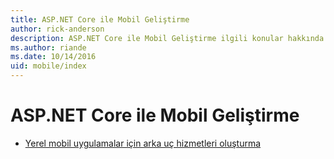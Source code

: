 ```yaml
---
title: ASP.NET Core ile Mobil Geliştirme
author: rick-anderson
description: ASP.NET Core ile Mobil Geliştirme ilgili konular hakkında bilgi edinin.
ms.author: riande
ms.date: 10/14/2016
uid: mobile/index
---
```

# <a name="mobile-development-with-aspnet-core"></a>ASP.NET Core ile Mobil Geliştirme

*   [Yerel mobil uygulamalar için arka uç hizmetleri oluşturma](native-mobile-backend.md)
